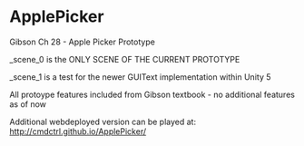# ApplePicker
Gibson Ch 28 - Apple Picker Prototype

_scene_0 is the ONLY SCENE OF THE CURRENT PROTOTYPE

_scene_1 is a test for the newer GUIText implementation within Unity 5

All protoype features included from Gibson textbook - no additional features as of now

Additional webdeployed version can be played at:  http://cmdctrl.github.io/ApplePicker/
